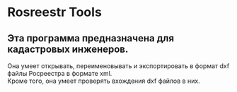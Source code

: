 # Rosreestr Tools
## Эта программа предназначена для кадастровых инженеров.  

Она умеет открывать, переименовывать и экспортировать в формат dxf файлы Росреестра в формате xml.  
Кроме того, она умеет проверять вхождения dxf файлов  в них.
